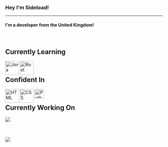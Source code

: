 
<h3 align="left">

   Hey I'm Sideload! 

</h3>

<hr>

<h4 align="left">
     I'm a developer from the United Kingdom! <br>
</h4>

<br>

## Currently Learning
<a href="https://www.java.com/en/">
     <img
         align="left" alt="Java" width="44" height="44" 
         src="https://img.icons8.com/color/48/000000/java-coffee-cup-logo--v2.png"
     />
</a>

<a href="https://www.rust-lang.org/">
     <img
          align="left" alt="Rust" width="44" height="44"
          src="https://img.icons8.com/?size=48&id=haeAxVQEIg0F&format=png"
     />
</a>

<br>

## Confident In

<a href="https://html.com/">
     <img
          align="left" alt="HTML" width="44" height="44"
          src="https://img.icons8.com/color/48/000000/html-5--v1.png"
     />
</a>

<a href="https://www.w3.org/Style/CSS/">
     <img
          align="left" alt="CSS" width="44" height="44"
          src="https://img.icons8.com/color/48/000000/css3.png"
     />
</a>

<a href="https://www.python.org/">
     <img
          align="left" alt="Python" width="30" height="30"
          src="https://img.icons8.com/?size=48&id=13441&format=png"
     />
</a>

<br>

## Currently Working On

<img align="left"
     src="https://github-readme-stats.vercel.app/api/pin/?username=sideloads&repo=Synergy&theme=tokyonight"
/>

<!-- This is a transparent image used as a spacer -->
<img src="https://raw.githubusercontent.com/hiloki/spacer/master/spacer.png)" height="50px" width="10px"/>

<img align="left"
     src="https://github-readme-stats.vercel.app/api?username=sideloads&show_icons=true&theme=tokyonight"
/>
